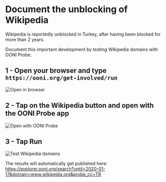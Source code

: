 # Document the unblocking of Wikipedia

Wikipedia is reportedly unblocked in Turkey, after having been blocked for more than 2 years.

Document this important development by testing Wikipedia domains with OONI Probe:

## 1 - Open your browser and type `https://ooni.org/get-involved/run`

![Open in browser](/msg/2020-01-16-wikipedia-turkey/browser.png)

## 2 - Tap on the **Wikipedia button** and open with the OONI Probe app

![Open with OONI Probe](/msg/2020-01-16-wikipedia-turkey/open-with-ooni-probe.png)

## 3 - Tap **Run**

![Test Wikipedia domains](/msg/2020-01-16-wikipedia-turkey/run.png)

The results will automatically get published here: https://explorer.ooni.org/search?until=2020-01-17&domain=www.wikipedia.org&probe_cc=TR
